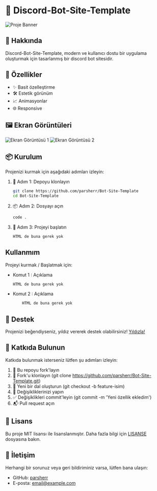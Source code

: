 # 📌 Discord-Bot-Site-Template

![Proje Banner](https://via.placeholder.com/1200x300.png?text=Proje+Banner)

## 📖 Hakkında

Discord-Bot-Site-Template, modern ve kullanıcı dostu bir uygulama oluşturmak için tasarlanmış bir discord bot sitesidir.

## 🚀 Özellikler

- ✨ Basit özelleştirme
- 🛠️ Estetik görünüm
- 📈 Animasyonlar
- 🌐 Responsive

## 🖼️ Ekran Görüntüleri

![Ekran Görüntüsü 1](https://via.placeholder.com/800x400.png?text=Ekran+G%C3%B6r%C3%BCnt%C3%BCs%C3%BC+1)
![Ekran Görüntüsü 2](https://via.placeholder.com/800x400.png?text=Ekran+G%C3%B6r%C3%BCnt%C3%BCs%C3%BC+2)

## 📦 Kurulum

Projenizi kurmak için aşağıdaki adımları izleyin:

1. 🎯 Adım 1: Depoyu klonlayın
   ```bash
   git clone https://github.com/parsherr/Bot-Site-Template
   cd Bot-Site-Template
   ```

2. 📦 Adım 2: Dosyayı açın
    ```bash
    code .
    ```
3. 🚀 Adım 3: Projeyi başlatın
    ```bash
    HTML de buna gerek yok
    ```

## Kullanmım

Projeyi kurmak / Başlatmak için:

-  Komut 1 : Açıklama
    ```bash
    HTML de buna gerek yok
    ```
-  Komut 2 : Açıklama
    ```bash
        HTML de buna gerek yok
    ```

## 🌟 Destek
Projenizi beğendiyseniz, yıldız vererek destek olabilirsiniz! [Yıldızla!](https://github.com/parsherr/repo/stargazers)

## 🤝 Katkıda Bulunun
Katkıda bulunmak isterseniz lütfen şu adımları izleyin:

1. 🍴 Bu repoyu fork'layın
2. 👯 Fork'u klonlayın (git clone https://github.com/parsherr/Bot-Site-Template.git)
3. 📝 Yeni bir dal oluşturun (git checkout -b feature-isim)
4. 🔧 Değişikliklerinizi yapın
5. ✅ Değişiklikleri commit'leyin (git commit -m 'Yeni özellik ekledim')
6. 📬 Pull request açın

## 📄 Lisans
Bu proje MIT lisansı ile lisanslanmıştır. Daha fazla bilgi için [LISANSE](LICANSE.md) dosyasına bakın.

## 💬 İletişim

Herhangi bir sorunuz veya geri bildiriminiz varsa, lütfen bana ulaşın:

- GitHub: [parsherr](https://github.com/parsherr)
- E-posta: [email@example.com](parsher.info@gmail.com)
